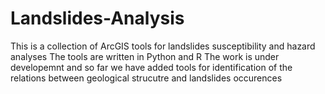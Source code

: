 # Landslides-Analysis
This is a collection of ArcGIS tools for landslides susceptibility and hazard analyses
The tools are written in Python and R
The work is under developemnt and so far we have added tools for identification of the relations between geological strucutre and landslides occurences

